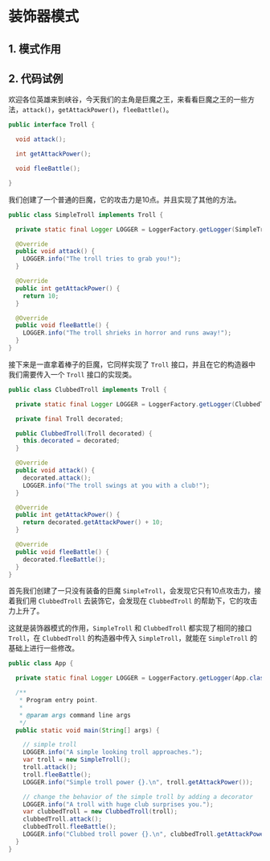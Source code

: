 # 装饰器模式

## 1. 模式作用

## 2. 代码试例

欢迎各位英雄来到峡谷，今天我们的主角是巨魔之王，来看看巨魔之王的一些方法，``attack()``，``getAttackPower()``，``fleeBattle()``。 

```java
public interface Troll {

  void attack();

  int getAttackPower();

  void fleeBattle();

}
```

我们创建了一个普通的巨魔，它的攻击力是10点。并且实现了其他的方法。

```java
public class SimpleTroll implements Troll {

  private static final Logger LOGGER = LoggerFactory.getLogger(SimpleTroll.class);

  @Override
  public void attack() {
    LOGGER.info("The troll tries to grab you!");
  }

  @Override
  public int getAttackPower() {
    return 10;
  }

  @Override
  public void fleeBattle() {
    LOGGER.info("The troll shrieks in horror and runs away!");
  }
}
```

接下来是一直拿着棒子的巨魔，它同样实现了 ``Troll`` 接口，并且在它的构造器中我们需要传入一个 ``Troll`` 接口的实现类。  

```java
public class ClubbedTroll implements Troll {

  private static final Logger LOGGER = LoggerFactory.getLogger(ClubbedTroll.class);

  private final Troll decorated;

  public ClubbedTroll(Troll decorated) {
    this.decorated = decorated;
  }

  @Override
  public void attack() {
    decorated.attack();
    LOGGER.info("The troll swings at you with a club!");
  }

  @Override
  public int getAttackPower() {
    return decorated.getAttackPower() + 10;
  }

  @Override
  public void fleeBattle() {
    decorated.fleeBattle();
  }
}
```

首先我们创建了一只没有装备的巨魔 ``SimpleTroll``，会发现它只有10点攻击力，接着我们用 ``ClubbedTroll`` 去装饰它，会发现在 ``ClubbedTroll`` 的帮助下，它的攻击力上升了。

这就是装饰器模式的作用，``SimpleTroll`` 和 ``ClubbedTroll`` 都实现了相同的接口 ``Troll``，在 ``ClubbedTroll`` 的构造器中传入 ``SimpleTroll``，就能在 ``SimpleTroll`` 的基础上进行一些修改。

```java
public class App {

  private static final Logger LOGGER = LoggerFactory.getLogger(App.class);

  /**
   * Program entry point.
   *
   * @param args command line args
   */
  public static void main(String[] args) {

    // simple troll
    LOGGER.info("A simple looking troll approaches.");
    var troll = new SimpleTroll();
    troll.attack();
    troll.fleeBattle();
    LOGGER.info("Simple troll power {}.\n", troll.getAttackPower());

    // change the behavior of the simple troll by adding a decorator
    LOGGER.info("A troll with huge club surprises you.");
    var clubbedTroll = new ClubbedTroll(troll);
    clubbedTroll.attack();
    clubbedTroll.fleeBattle();
    LOGGER.info("Clubbed troll power {}.\n", clubbedTroll.getAttackPower());
  }
}
```
